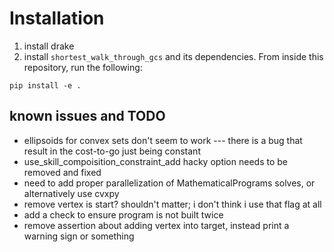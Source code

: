 # Installation

1. install drake
2. install `shortest_walk_through_gcs` and its dependencies. From inside this repository, run the following:
```
pip install -e .
```


## known issues and TODO
- ellipsoids for convex sets don't seem to work --- there is a bug that result in the cost-to-go just being constant
- use_skill_compoisition_constraint_add hacky option needs to be removed and fixed
- need to add proper parallelization of MathematicalPrograms solves, or alternatively use cvxpy
- remove vertex is start? shouldn't matter; i don't think i use that flag at all
- add a check to ensure program is not built twice
- remove assertion about adding vertex into target, instead print a warning sign or something